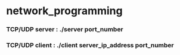 # network_programming

### TCP/UDP server : ./server port_number
### TCP/UDP client : ./client server_ip_address port_number